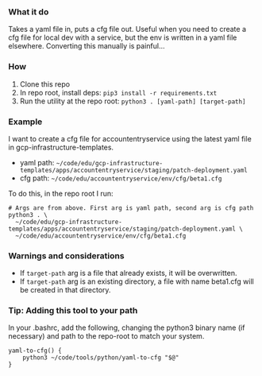 ### What it do
Takes a yaml file in, puts a cfg file out. Useful when you need to create a cfg file for local dev with a service, but the env is written in a yaml file elsewhere. Converting this manually is painful...

### How
1. Clone this repo
2. In repo root, install deps: `pip3 install -r requirements.txt`
3. Run the utility at the repo root: `python3 . [yaml-path] [target-path]`

### Example
I want to create a cfg file for accountentryservice using the latest yaml file in gcp-infrastructure-templates.
- yaml path: `~/code/edu/gcp-infrastructure-templates/apps/accountentryservice/staging/patch-deployment.yaml`
- cfg path:  `~/code/edu/accountentryservice/env/cfg/beta1.cfg`

To do this, in the repo root I run:
```
# Args are from above. First arg is yaml path, second arg is cfg path
python3 . \
  ~/code/edu/gcp-infrastructure-templates/apps/accountentryservice/staging/patch-deployment.yaml \
  ~/code/edu/accountentryservice/env/cfg/beta1.cfg
```

### Warnings and considerations
- If `target-path` arg is a file that already exists, it will be overwritten.
- If `target-path` arg is an existing directory, a file with name beta1.cfg will be created in that directory.

### Tip: Adding this tool to your path
In your .bashrc, add the following, changing the python3 binary name (if necessary) and path to the repo-root to match your system.
```
yaml-to-cfg() {
    python3 ~/code/tools/python/yaml-to-cfg "$@"
}
```
